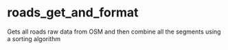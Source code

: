 # roads_get_and_format
Gets all roads raw data from OSM and then combine all the segments using a sorting algorithm
